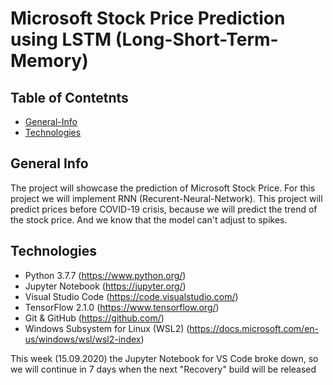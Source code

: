 # Microsoft Stock Price Prediction using LSTM (Long-Short-Term-Memory)

## Table of Contetnts
* [General-Info](#general-info)
* [Technologies](#technologies)

## General Info

The project will showcase the prediction of Microsoft Stock Price. For this project we will implement RNN (Recurent-Neural-Network). This project will predict prices before COVID-19 crisis, because we will predict the trend of the stock price. And we know that the model can't adjust to spikes. 

## Technologies
* Python 3.7.7 (https://www.python.org/)
* Jupyter Notebook (https://jupyter.org/)
* Visual Studio Code (https://code.visualstudio.com/)
* TensorFlow 2.1.0 (https://www.tensorflow.org/)
* Git & GitHub (https://github.com/)
* Windows Subsystem for Linux (WSL2) (https://docs.microsoft.com/en-us/windows/wsl/wsl2-index)

This week (15.09.2020) the Jupyter Notebook for VS Code broke down, so we will continue in 7 days when the next "Recovery" build will be released